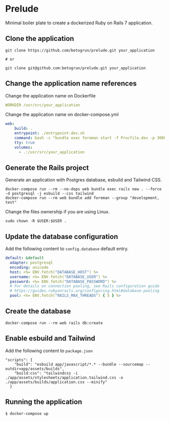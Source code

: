 # Prelude

Minimal boiler plate to create a dockerized Ruby on Rails 7 application.

## Clone the application
```
git clone https://github.com/betogrun/prelude.git your_application

# or

git clone git@github.com:betogrun/prelude.git your_application
```

## Change the application name references

Change the application name on Dockerfile

```yml
WORKDIR /usr/src/your_application
```

Change the application name on docker-compose.yml

```yml
web:
    build: .
    entrypoint: ./entrypoint-dev.sh
    command: bash -c "bundle exec foreman start -f Procfile.dev -p 3000"
    tty: true
    volumes:
      - .:/usr/src/your_application

```

## Generate the Rails project

Generate an application with Postgres database, esbuild and Tailwind CSS.
```
docker-compose run --rm --no-deps web bundle exec rails new . --force -d postgresql -j esbuild --css tailwind 
docker-compose run --rm web bundle add foreman --group "development, test"
```

Change the files ownership if you are using Linux.
```
sudo chown -R $USER:$USER .
```

## Update the database configuration

Add the following content to `config.database` default entry.

```yml
default: &default
  adapter: postgresql
  encoding: unicode
  host: <%= ENV.fetch("DATABASE_HOST") %>
  username: <%= ENV.fetch("DATABASE_USER") %>
  password: <%= ENV.fetch("DATABASE_PASSWORD") %>
  # For details on connection pooling, see Rails configuration guide
  # https://guides.rubyonrails.org/configuring.html#database-pooling
  pool: <%= ENV.fetch("RAILS_MAX_THREADS") { 5 } %>
```

## Create the database
```
docker-compose run --rm web rails db:create
```

## Enable esbuild and Tailwind

Add the following content to `package.json`

```
"scripts": {
    "build": "esbuild app/javascript/*.* --bundle --sourcemap --outdir=app/assets/builds",
    "build:css": "tailwindcss -i ./app/assets/stylesheets/application.tailwind.css -o ./app/assets/builds/application.css --minify"
  }
```

## Running the application
```
$ docker-compose up
```


